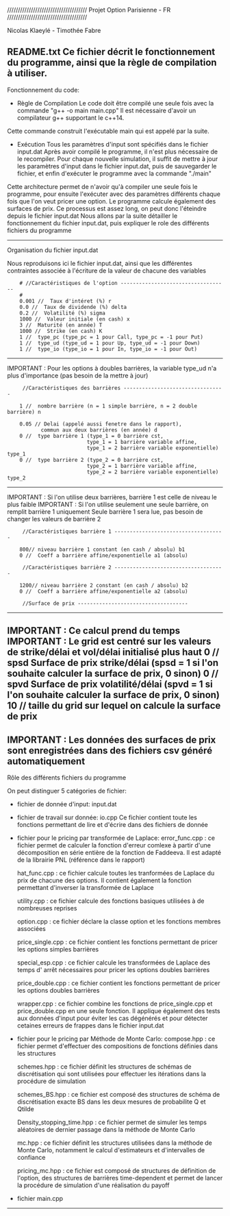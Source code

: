 /////////////////////////////////////
Projet Option Parisienne - FR
/////////////////////////////////////

Nicolas Klaeylé - Timothée Fabre

README.txt
Ce fichier décrit le fonctionnement du programme, ainsi que la règle de compilation
à utiliser.
----------------------------------------------------------------------------------
Fonctionnement du code: 

 - Règle de Compilation
Le code doit être compilé une seule fois avec la commande 
"g++ -o main main.cpp"
Il est nécessaire d'avoir un compilateur g++ supportant le c++14.

Cette commande construit l'exécutable main qui est appelé par la suite.

- Exécution
Tous les paramètres d'input sont spécifiés dans le fichier input.dat
Après avoir compilé le programme, il n'est plus nécessaire de le recompiler.
Pour chaque nouvelle simulation, il suffit de mettre à jour les paramètres 
d'input dans le fichier input.dat, puis de sauvegarder le fichier, et enfin 
d'exécuter le programme avec la commande "./main"

Cette architecture permet de n'avoir qu'à compiler une seule fois le programme, 
pour ensuite l'exécuter avec des paramètres différents chaque fois que l'on 
veut pricer une option.
Le programme calcule également des surfaces de prix.
Ce processus est assez long, on peut donc l'éteindre depuis le fichier input.dat
Nous allons par la suite détailler le fonctionnement du fichier input.dat, puis 
expliquer le role des différents fichiers du programme

----------------------------------------------------------------------------------
Organisation du fichier input.dat

Nous reproduisons ici le fichier input.dat, ainsi que les différentes contraintes 
associée à l'écriture de la valeur de chacune des variables

        # //Caractéristiques de l'option -----------------------------------
        #
        0.001 //  Taux d'intéret (%) r
        0.0 //  Taux de dividende (%) delta
        0.2 //  Volatilité (%) sigma
        1000 //  Valeur initiale (en cash) x
        3 //  Maturité (en année) T
        1000 //  Strike (en cash) K
        1 //  type_pc (type_pc = 1 pour Call, type_pc = -1 pour Put)
        1 //  type_ud (type_ud = 1 pour Up, type_ud = -1 pour Down)
        1 //  type_io (type_io = 1 pour In, type_io = -1 pour Out)
----------------------------------------------------------------------------------
IMPORTANT : Pour les options à doubles barrières, la variable 
                type_ud n'a plus d'importance (pas besoin de la mettre à jour)
        
         //Caractéristiques des barrières ---------------------------------
        
        1 //  nombre barrière (n = 1 simple barrière, n = 2 double barrière) n
        
        0.05 // Delai (appelé aussi fenetre dans le rapport), 
               commun aux deux barrières (en année) d
        0 //  type barrière 1 (type_1 = 0 barrière cst, 
                              type_1 = 1 barrière variable affine, 
                              type_1 = 2 barrière variable exponentielle) type_1
        0 //  type barrière 2 (type_2 = 0 barrière cst, 
                              type_2 = 1 barrière variable affine, 
                              type_2 = 2 barrière variable exponentielle) type_2
----------------------------------------------------------------------------------
IMPORTANT : Si l'on utilise deux barrières, barrière 1 est celle de niveau le plus faible
IMPORTANT : Si l'on utilise seulement une seule barrière, on remplit barrière 1 uniquement
                Seule barrière 1 sera lue, pas besoin de changer les valeurs de barrière 2
        
         //Caractéristiques barrière 1 ------------------------------------
        
        800// niveau barrière 1 constant (en cash / absolu) b1
        0 //  Coeff a barrière affine/exponentielle a1 (absolu)
        
         //Caractéristiques barrière 2 ------------------------------------
        
        1200// niveau barrière 2 constant (en cash / absolu) b2
        0 //  Coeff a barrière affine/exponentielle a2 (absolu)
         
         //Surface de prix ------------------------------------
----------------------------------------------------------------------------------
IMPORTANT : Ce calcul prend du temps
IMPORTANT : Le grid est centré sur les valeurs de strike/délai et vol/délai
                initialisé plus haut
        0  // spsd Surface de prix strike/délai 
           (spsd = 1 si l'on souhaite calculer la surface de prix, 0 sinon)
        0  // spvd Surface de prix volatilité/délai 
           (spvd = 1 si l'on souhaite calculer la surface de prix, 0 sinon)
        10 // taille du grid sur lequel on calcule la surface de prix
----------------------------------------------------------------------------------
IMPORTANT : Les données des surfaces de prix sont enregistrées dans des 
                fichiers csv généré automatiquement
----------------------------------------------------------------------------------
Rôle des différents fichiers du programme

On peut distinguer 5 catégories de fichier:

 - fichier de donnée d'input: input.dat

 - fichier de travail sur donnée: io.cpp
    Ce fichier contient toute les fonctions permettant de lire et d'écrire dans 
    des fichiers de donnée

 - fichier pour le pricing par transformée de Laplace:
    error_func.cpp : ce fichier permet de calculer la fonction d'erreur comlexe à
                     partir d'une décomposition en série entière de la fonction de
                     Faddeeva. Il est adapté de la librairie PNL (référence dans 
                     le rapport)

    hat_func.cpp : ce fichier calcule toutes les tranformées de Laplace du prix de 
                   chacune des options. Il contient également la fonction 
                   permettant d'inverser la transformée de Laplace

    utility.cpp : ce fichier calcule des fonctions basiques utilisées à de 
                  nombreuses reprises

    option.cpp : ce fichier déclare la classe option et les fonctions membres 
                 associées

    price_single.cpp : ce fichier contient les fonctions permettant de pricer
                       les options simples barrières

    special_esp.cpp : ce fichier calcule les transformées de Laplace des temps d'
                      arrêt nécessaires pour pricer les options doubles barrières

    price_double.cpp : ce fichier contient les fonctions permettant de pricer
                       les options doubles barrières

    wrapper.cpp : ce fichier combine les fonctions de price_single.cpp et 
                  price_double.cpp en une seule fonction. Il applique également
                  des tests aux données d'input pour éviter les cas dégénérés
                  et pour détecter cetaines erreurs de frappes dans le fichier 
                  input.dat

 - fichier pour le pricing par Méthode de Monte Carlo:
    compose.hpp : ce fichier permet d'effectuer des compositions de fonctions 
    définies dans les structures 

    schemes.hpp : ce fichier définit les structures de schémas de discrétisation 
    qui sont utilisées pour effectuer les itérations dans la procédure de simulation

    schemes_BS.hpp : ce fichier est composé des structures de schéma de 
    discrétisation exacte BS dans les deux mesures de probabilite Q et Qtilde

    Density_stopping_time.hpp : ce fichier permet de simuler les temps aléatoires 
    de dernier passage dans la méthode de Monte Carlo

    mc.hpp : ce fichier définit les structures utilisées dans la méthode de 
    Monte Carlo, notamment le calcul d'estimateurs et d'intervalles de confiance

    pricing_mc.hpp : ce fichier est composé de structures de définition de l'option, 
    des structures de barrières time-dependent et permet de lancer la procédure de
    simulation d'une réalisation du payoff

 - fichier main.cpp
 ----------------------------------------------------------------------------------
